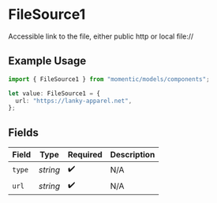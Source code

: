 # FileSource1

Accessible link to the file, either public http or local file://

## Example Usage

```typescript
import { FileSource1 } from "momentic/models/components";

let value: FileSource1 = {
  url: "https://lanky-apparel.net",
};
```

## Fields

| Field              | Type               | Required           | Description        |
| ------------------ | ------------------ | ------------------ | ------------------ |
| `type`             | *string*           | :heavy_check_mark: | N/A                |
| `url`              | *string*           | :heavy_check_mark: | N/A                |